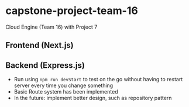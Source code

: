 # capstone-project-team-16
Cloud Engine (Team 16) with Project 7

## Frontend (Next.js)




## Backend (Express.js)
- Run using ``npm run devStart`` to test on the go without having to restart server every time you change something
- Basic Route system has been implemented
- In the future: implement better design, such as repository pattern
